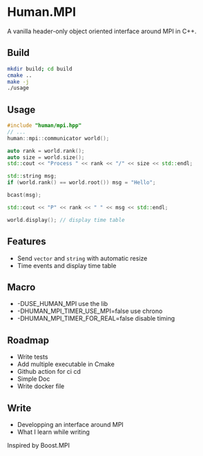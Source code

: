 # Human.MPI 

A vanilla header-only object oriented interface around MPI in C++.

## Build
```bash
mkdir build; cd build
cmake ..
make -j
./usage
```

## Usage
```c++
#include "human/mpi.hpp"
// ...
human::mpi::communicator world();

auto rank = world.rank();
auto size = world.size();
std::cout << "Process " << rank << "/" << size << std::endl;

std::string msg;
if (world.rank() == world.root()) msg = "Hello";

bcast(msg);

std::cout << "P" << rank << " " << msg << std::endl;

world.display(); // display time table
```

## Features
- Send `vector` and `string` with automatic resize
- Time events and display time table

## Macro
- -DUSE_HUMAN_MPI use the lib
- -DHUMAN_MPI_TIMER_USE_MPI=false use chrono
- -DHUMAN_MPI_TIMER_FOR_REAL=false disable timing

## Roadmap
- Write tests
- Add multiple executable in Cmake
- Github action for ci cd
- Simple Doc
- Write docker file

## Write
- Developping an interface around MPI
- What I learn while writing


Inspired by Boost.MPI
